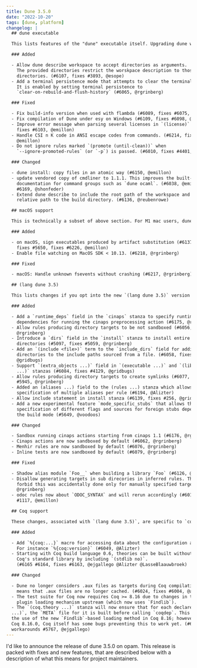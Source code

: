 ```yaml
---
title: Dune 3.5.0
date: "2022-10-20"
tags: [dune, platform]
changelog: |
  ## dune executable

  This lists features of the "dune" executable itself. Upgrading dune will bring in these changes. We consider these changes safe, but it is difficult to define what a breaking change is for a command-line tool (for example, some error messages change). It is important to note that just upgrading the dune executable is not supposed to change how dune interprets existing projects. If just upgrading dune breaks compilation, it is a bug in dune, please report it! 

  ### Added

  - Allow dune describe workspace to accept directories as arguments.
    The provided directories restrict the worskpace description to those
    directories. (#6107, fixes #3893, @esope)
  - Add a terminal persistence mode that attempts to clear the terminal history.
    It is enabled by setting terminal persistence to
    `clear-on-rebuild-and-flush-history` (#6065, @rgrinberg)

  ### Fixed

  - Fix build-info version when used with flambda (#6089, fixes #6075, @jberdine)
  - Fix compilation of Dune under esy on Windows (#6109, fixes #6098, @nojb)
  - Improve error message when parsing several licenses in `(license)` (#6114,
    fixes #6103, @emillon)
  - Handle CSI n K code in ANSI escape codes from commands. (#6214, fixes #5528,
    @emillon)
  - Do not ignore rules marked `(promote (until-clean))` when
    `--ignore-promoted-rules` (or `-p`) is passed. (#6010, fixes #4401, @emillon)

  ### Changed

  - dune install: copy files in an atomic way (#6150, @emillon)
  - update vendored copy of cmdliner to 1.1.1. This improves the built-in
    documentation for command groups such as `dune ocaml`. (#6038, @emillon,
    #6169, @shonfeder)
  - Extend dune describe to include the root path of the workspace and the
    relative path to the build directory. (#6136, @reubenrowe)

  ## macOS support

  This is technically a subset of above section. For M1 mac users, dune 3.5.0 is the first version which will correctly support `dune-build-info`.

  ### Added

  - on macOS, sign executables produced by artifact substitution (#6137, #6231,
    fixes #5650, fixes #6226, @emillon)
  - Enable file watching on MacOS SDK < 10.13. (#6218, @rgrinberg)

  ### Fixed

  - macOS: Handle unknown fsevents without crashing (#6217, @rgrinberg)

  ## (lang dune 3.5)

  This lists changes if you opt into the new `(lang dune 3.5)` version in your `dune-project` file. For this too, these are changes that we consider safe, but they can require changes to your `dune` files. For example, sandboxing is enabled in more places, which means that you might have to be more precise in expressing your dependencies. Please reach out on the issue tracker if you have trouble fixing your dune file or if something does not seem to be possible anymore.

  ### Added

  - Add a `runtime_deps` field in the `cinaps` stanza to specify runtime
    dependencies for running the cinaps preprocessing action (#6175, @rgrinberg)
  - Allow rules producing directory targets to be not sandboxed (#6056,
    @rgrinberg)
  - Introduce a `dirs` field in the `install` stanza to install entire
    directories (#5097, fixes #5059, @rgrinberg)
  - Add an `(include <file>)` term to the `include_dirs` field for adding
    directories to the include paths sourced from a file. (#6058, fixes #3993,
    @gridbugs)
  - Support `(extra_objects ...)` field in `(executable ...)` and `(library
    ...)` stanzas (#6084, fixes #4129, @gridbugs)
  - Allow rules producing directory targets to create symlinks (#6077, fixes
    #5945, @rgrinberg)
  - Added an (aliases ...) field to the (rules ...) stanza which allows the
    specification of multiple aliases per rule (#6194, @Alizter)
  - Allow include statement in install stanza (#6139, fixes #256, @gridbugs)
  - Add a new experimental feature `mode_specific_stubs` that allows the
    specification of different flags and sources for foreign stubs depending on
    the build mode (#5649, @voodoos)

  ### Changed

  - Sandbox running cinaps actions starting from cinaps 1.1 (#6176, @rgrinberg)
  - Cinaps actions are now sandboxed by default (#6062, @rgrinberg)
  - Menhir rules are now sandboxed by default (#6076, @rgrinberg)
  - Inline tests are now sandboxed by default (#6079, @rgrinberg)

  ### Fixed

  - Shadow alias module `Foo__` when building a library `Foo` (#6126, @rgrinberg)
  - Disallow generating targets in sub direcories in inferred rules. The check to
    forbid this was accidentally done only for manually specified targets (#6031,
    @rgrinberg)
  - odoc rules now about `ODOC_SYNTAX` and will rerun accordingly (#6010, fixes
    #1117, @emillon)

  ## Coq support

  These changes, associated with `(lang dune 3.5)`, are specific to `coq`.

  ### Added

  - Add `%{coq:...}` macro for accessing data about the configuration about Coq.
    For instance `%{coq:version}` (#6049, @Alizter)
  - Starting with Coq build language 0.6, theories can be built without importing
    Coq's standard library by including `(stdlib no)`.
    (#6165 #6164, fixes #6163, @ejgallego @Alizter @LasseBlaauwbroek)

  ### Changed

  - Dune no longer considers .aux files as targets during Coq compilation. This
    means that .aux files are no longer cached. (#6024, fixes #6004, @alizter)
  - The test suite for Coq now requires Coq >= 8.16 due to changes in the
    plugin loading mechanism upstream (which now uses `Findlib`).
  - The `(coq.theory ...)` stanza will now ensure that for each declared `(plugin
  ...)`, the `META` file for it is built before calling `coqdep`. This enables
  the use of the new `Findlib`-based loading method in Coq 8.16; however as of
  Coq 8.16.0, Coq itself has some bugs preventing this to work yet. (#6167 ,
  workarounds #5767, @ejgallego)
---
```


I'd like to announce the release of dune 3.5.0 on opam. This release is packed with fixes and new features, that are described below with a description of what this means for project maintainers.
